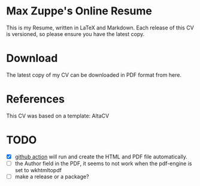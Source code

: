 # Max Zuppe's Online Resume

This is my Resume, written in LaTeX and Markdown. Each release of this CV is versioned, so please ensure you have the latest copy.

# Download

The latest copy of my CV can be downloaded in PDF format from here.

# References

This CV was based on a template: AltaCV

# TODO

- [x] [github action](https://github.com/pandoc/pandoc-action-example) will run and create the HTML and PDF file automatically.
- [ ] the Author field in the PDF, it seems to not work when the pdf-engine is set to wkhtmltopdf
- [ ] make a release or a package?
